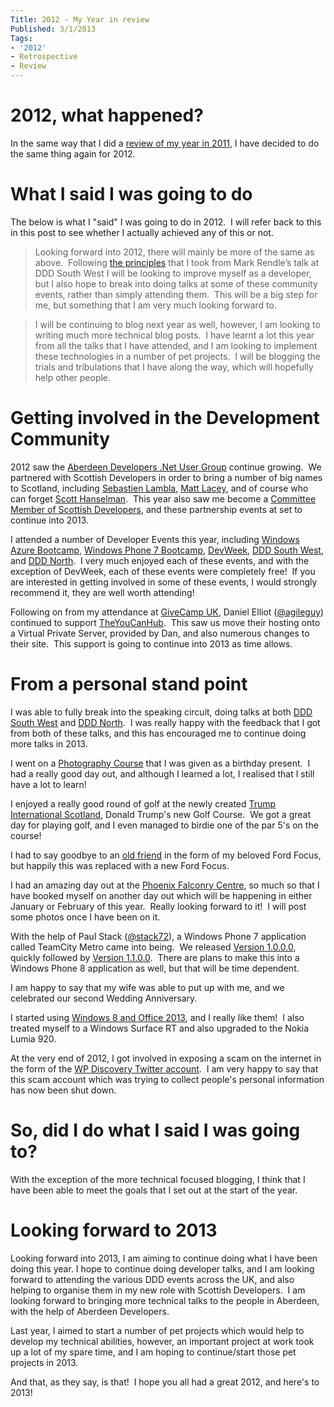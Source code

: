 ```yaml
---
Title: 2012 - My Year in review
Published: 3/1/2013
Tags:
- '2012'
- Retrospective
- Review
---
```


# 2012, what happened?

In the same way that I did a [review of my year in 2011](http://gep13.me/U9X0O1), I have decided to do the same thing again for 2012.

# What I said I was going to do

The below is what I "said" I was going to do in 2012.  I will refer back to this in this post to see whether I actually achieved any of this or not.

>Looking forward into 2012, there will mainly be more of the same as above.  Following [the principles](http://www.gep13.co.uk/blog/becoming-a-better-developer) that I took from Mark Rendle’s talk at DDD South West I will be looking to improve myself as a developer, but I also hope to break into doing talks at some of these community events, rather than simply attending them.  This will be a big step for me, but something that I am very much looking forward to.

>I will be continuing to blog next year as well, however, I am looking to writing much more technical blog posts.  I have learnt a lot this year from all the talks that I have attended, and I am looking to implement these technologies in a number of pet projects.  I will be blogging the trials and tribulations that I have along the way, which will hopefully help other people.

# Getting involved in the Development Community

2012 saw the [Aberdeen Developers .Net User Group](http://aberdeendevelopers.co.uk/) continue growing.  We partnered with Scottish Developers in order to bring a number of big names to Scotland, including [Sebastien Lambla](http://gep13.me/Rnkws5), [Matt Lacey](http://gep13.me/U9U441), and of course who can forget [Scott Hanselman](http://gep13.me/U9VWJU).  This year also saw me become a [Committee Member of Scottish Developers](http://gep13.me/ZPhQbK), and these partnership events at set to continue into 2013.

I attended a number of Developer Events this year, including [Windows Azure Bootcamp](http://gep13.me/xYEALH), [Windows Phone 7 Bootcamp](http://gep13.me/U9WP5n), [DevWeek](http://gep13.me/VhBYfB), [DDD South West](http://gep13.me/Vpe5Ch), and [DDD North](http://gep13.me/WbMxQx).  I very much enjoyed each of these events, and with the exception of DevWeek, each of these events were completely free!  If you are interested in getting involved in some of these events, I would strongly recommend it, they are well worth attending!

Following on from my attendance at [GiveCamp UK](http://gep13.me/Rno3a0), Daniel Elliot ([@agileguy](https://twitter.com/agileguy)) continued to support [TheYouCanHub](http://theyoucanhub.org.uk/).  This saw us move their hosting onto a Virtual Private Server, provided by Dan, and also numerous changes to their site.  This support is going to continue into 2013 as time allows.

# From a personal stand point

I was able to fully break into the speaking circuit, doing talks at both [DDD South West](http://gep13.me/WfOcEW) and [DDD North](http://gep13.me/U9WU94).  I was really happy with the feedback that I got from both of these talks, and this has encouraged me to continue doing more talks in 2013.

I went on a [Photography Course](http://gep13.me/RoM9RF) that I was given as a birthday present.  I had a really good day out, and although I learned a lot, I realised that I still have a lot to learn!

I enjoyed a really good round of golf at the newly created [Trump International Scotland](http://gep13.me/UFCZks), Donald Trump's new Golf Course.  We got a great day for playing golf, and I even managed to birdie one of the par 5's on the course!

I had to say goodbye to an [old friend](http://gep13.me/RoB8Qj) in the form of my beloved Ford Focus, but happily this was replaced with a new Ford Focus.

I had an amazing day out at the [Phoenix Falconry Centre](http://gep13.me/Ua1d49), so much so that I have booked myself on another day out which will be happening in either January or February of this year.  Really looking forward to it!  I will post some photos once I have been on it.

With the help of Paul Stack ([@stack72](https://twitter.com/stack72)), a Windows Phone 7 application called TeamCity Metro came into being.  We released [Version 1.0.0.0](http://www.gep13.co.uk/blog/windows-phone-application/teamcity-metro/teamcitymetro-v1.0.0.0/), quickly followed by [Version 1.1.0.0](http://www.gep13.co.uk/blog/windows-phone-application/teamcity-metro/teamcity-metro-v-1.1.0.0/).  There are plans to make this into a Windows Phone 8 application as well, but that will be time dependent.

I am happy to say that my wife was able to put up with me, and we celebrated our second Wedding Anniversary.

I started using [Windows 8 and Office 2013](http://gep13.me/WbOKeJ), and I really like them!  I also treated myself to a Windows Surface RT and also upgraded to the Nokia Lumia 920.

At the very end of 2012, I got involved in exposing a scam on the internet in the form of the [WP Discovery Twitter account](http://gep13.me/Rnmt88).  I am very happy to say that this scam account which was trying to collect people's personal information has now been shut down.

# So, did I do what I said I was going to?

With the exception of the more technical focused blogging, I think that I have been able to meet the goals that I set out at the start of the year.

# Looking forward to 2013

Looking forward into 2013, I am aiming to continue doing what I have been doing this year. I hope to continue doing developer talks, and I am looking forward to attending the various DDD events across the UK, and also helping to organise them in my new role with Scottish Developers.  I am looking forward to bringing more technical talks to the people in Aberdeen, with the help of Aberdeen Developers.

Last year, I aimed to start a number of pet projects which would help to develop my technical abilities, however, an important project at work took up a lot of my spare time, and I am hoping to continue/start those pet projects in 2013.

And that, as they say, is that!  I hope you all had a great 2012, and here's to 2013!
